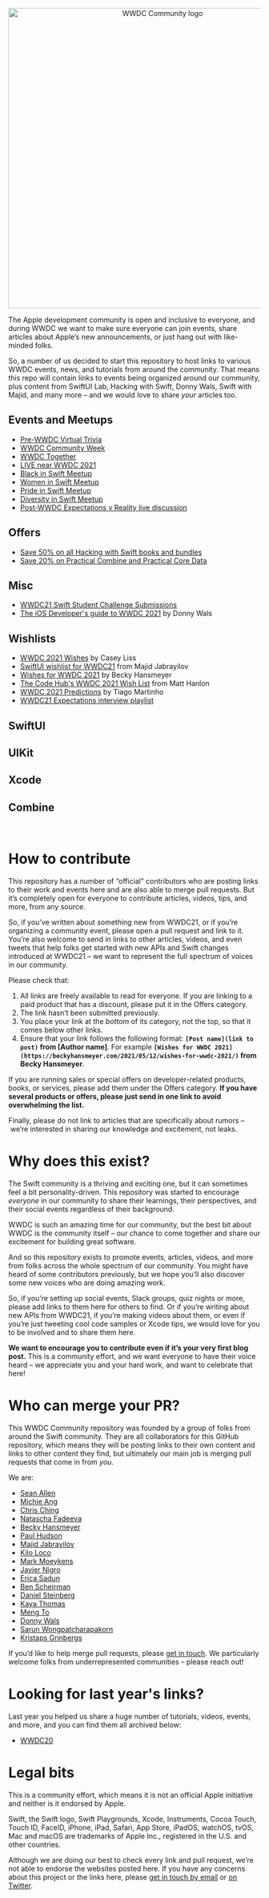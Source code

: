 
<p align="center">
    <img src="https://www.hackingwithswift.com/files/wwdc/wwdc-community.png" alt="WWDC Community logo" width="600" />
</p>

The Apple development community is open and inclusive to everyone, and during WWDC we want to make sure everyone can join events, share articles about Apple’s new announcements, or just hang out with like-minded folks.

So, a number of us decided to start this repository to host links to various WWDC events, news, and tutorials from around the community. That means this repo will contain links to events being organized around our community, plus content from SwiftUI Lab, Hacking with Swift, Donny Wals, Swift with Majid, and many more – and we would love to share *your* articles too.


## Events and Meetups

* [Pre-WWDC Virtual Trivia](https://www.eventbrite.com/e/pre-wwdc-virtual-trivia-tickets-156727266473)
* [WWDC Community Week](https://wwdc.community)
* [WWDC Together](https://wwdctogether.com/)
* [LIVE near WWDC 2021](https://livenearwwdc.com)
* [Black in Swift Meetup](https://www.eventbrite.com/e/black-in-swift-meetup-tickets-157115812625)
* [Women in Swift Meetup](https://www.eventbrite.com/e/women-in-swift-meetup-tickets-157111852781)
* [Pride in Swift Meetup](https://www.eventbrite.com/e/pride-in-swift-meetup-tickets-157116013225)
* [Diversity in Swift Meetup](https://www.eventbrite.com/e/diversity-in-swift-meetup-tickets-157262096163)
* [Post-WWDC Expectations v Reality live discussion](https://www.bitrise.io/webinar/wwdc2021-recap-panel-discussion)

## Offers

* [Save 50% on all Hacking with Swift books and bundles](https://www.hackingwithswift.com/offers)
* [Save 20% on Practical Combine and Practical Core Data](https://www.donnywals.com/wwdc-2021-booksale/)


## Misc

* [WWDC21 Swift Student Challenge Submissions](https://github.com/wwdc/2021)
* [The iOS Developer's guide to WWDC 2021](https://www.donnywals.com/the-ios-developers-guide-to-wwdc-2021/) by Donny Wals


## Wishlists

* [WWDC 2021 Wishes](https://www.caseyliss.com/2021/5/11/wwdc-wishes) by Casey Liss
* [SwiftUI wishlist for WWDC21](https://swiftwithmajid.com/2021/05/26/swiftui-wishlist-for-wwdc21/) from Majid Jabrayilov
* [Wishes for WWDC 2021](https://beckyhansmeyer.com/2021/05/12/wishes-for-wwdc-2021/) by Becky Hansmeyer
* [The Code Hub's WWDC 2021 Wish List](https://www.thecodehub.ie/news/2021/05/31/wwdc21-wish-list/) from Matt Hanlon
* [WWDC 2021 Predictions](https://twitter.com/martinho_t) by Tiago Martinho
* [WWDC21 Expectations interview playlist](https://www.youtube.com/watch?v=GHTcfENP3XM&list=PLbKJc0NMPDrAFqAhPPUkCRzvBTlraB5p-)


## SwiftUI

## UIKit

## Xcode

## Combine



<p>&nbsp;</p>

# How to contribute

This repository has a number of “official” contributors who are posting links to their work and events here and are also able to merge pull requests. But it’s completely open for everyone to contribute articles, videos, tips, and more, from any source.

So, if you’ve written about something new from WWDC21, or if you’re organizing a community event, please open a pull request and link to it. You’re also welcome to send in links to other articles, videos, and even tweets that help folks get started with new APIs and Swift changes introduced at WWDC21 – we want to represent the full spectrum of voices in our community.

Please check that:

1. All links are freely available to read for everyone. If you are linking to a paid product that has a discount, please put it in the Offers category.
2. The link hasn’t been submitted previously.
3. You place your link at the *bottom* of its category, not the top, so that it comes below other links.
4. Ensure that your link follows the following format: **`[Post name](link to post)` from [Author name]**. For example **`[Wishes for WWDC 2021](https://beckyhansmeyer.com/2021/05/12/wishes-for-wwdc-2021/)` from Becky Hansmeyer**.

If you are running sales or special offers on developer-related products, books, or services, please add them under the Offers category. **If you have several products or offers, please just send in one link to avoid overwhelming the list.**

Finally, please do not link to articles that are specifically about rumors – we’re interested in sharing our knowledge and excitement, not leaks.


# Why does this exist?

The Swift community is a thriving and exciting one, but it can sometimes feel a bit personality-driven. This repository was started to encourage *everyone* in our community to share their learnings, their perspectives, and their social events regardless of their background.

WWDC is such an amazing time for our community, but the best bit about WWDC is the community itself – our chance to come together and share our excitement for building great software.

And so this repository exists to promote events, articles, videos, and more from folks across the whole spectrum of our community. You might have heard of some contributors previously, but we hope you’ll also discover some new voices who are doing amazing work.

So, if you’re setting up social events, Slack groups, quiz nights or more, please add links to them here for others to find. Or if you’re writing about new APIs from WWDC21, if you’re making videos about them, or even if you’re just tweeting cool code samples or Xcode tips, we would love for you to be involved and to share them here.

**We want to encourage you to contribute even if it’s your very first blog post.** This is a community effort, and we want everyone to have their voice heard – we appreciate you and your hard work, and want to celebrate that here!


# Who can merge your PR?

This WWDC Community repository was founded by a group of folks from around the Swift community. They are all collaborators for this GitHub repository, which means they will be posting links to their own content and links to other content they find, but ultimately our main job is merging pull requests that come in from *you*.

We are:

- [Sean Allen](https://twitter.com/seanallen_dev)
- [Michie Ang](https://twitter.com/michieriffic)
- [Chris Ching](https://twitter.com/codewithchris)
- [Natascha Fadeeva](https://twitter.com/tanaschita)
- [Becky Hansmeyer](https://twitter.com/bhansmeyer)
- [Paul Hudson](https://twitter.com/twostraws)
- [Majid Jabrayilov](https://twitter.com/mecid)
- [Kilo Loco](https://twitter.com/kilo_loco)
- [Mark Moeykens](https://twitter.com/BigMtnStudio)
- [Javier Nigro](https://twitter.com/swiftuilab)
- [Erica Sadun](https://twitter.com/ericasadun)
- [Ben Scheirman](https://twitter.com/subdigital)
- [Daniel Steinberg](https://twitter.com/dimsumthinking)
- [Kaya Thomas](https://twitter.com/kthomas901)
- [Meng To](https://twitter.com/mengto)
- [Donny Wals](https://twitter.com/donnywals)
- [Sarun Wongpatcharapakorn](https://twitter.com/sarunw)
- [Kristaps Grinbergs](https://twitter.com/fassko)

If you’d like to help merge pull requests, please [get in touch](http://twitter.com/twostraws). We particularly welcome folks from underrepresented communities – please reach out!


# Looking for last year's links?

Last year you helped us share a huge number of tutorials, videos, events, and more, and you can find them all archived below:

- [WWDC20](https://github.com/twostraws/wwdc/blob/3d3b093218af06465b6b268b23e13e2ad6e2d9f8/README.md)


# Legal bits

This is a community effort, which means it is not an official Apple initiative and neither is it endorsed by Apple.

Swift, the Swift logo, Swift Playgrounds, Xcode, Instruments, Cocoa Touch, Touch ID, FaceID, iPhone, iPad, Safari, App Store, iPadOS, watchOS, tvOS, Mac and macOS are trademarks of Apple Inc., registered in the U.S. and other countries.

Although we are doing our best to check every link and pull request, we’re not able to endorse the websites posted here. If you have any concerns about this project or the links here, please [get in touch by email](mailto:paul@hackingwithswift.com) or [on Twitter](https://twitter.com/twostraws).
